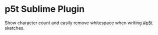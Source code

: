 # p5t Sublime Plugin
Show character count and easily remove whitespace when writing [#p5t](https://twitter.com/hashtag/p5t) sketches. 
